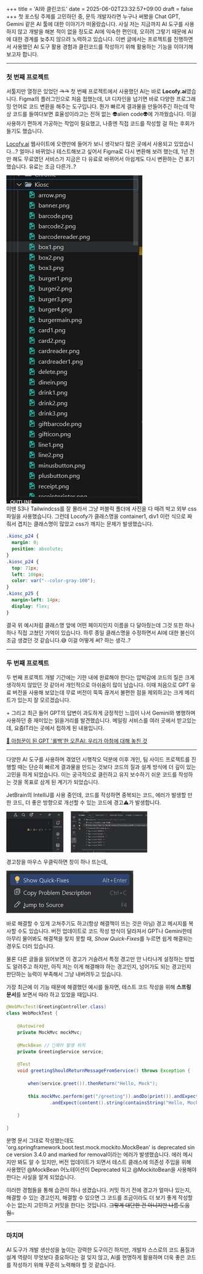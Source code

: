 +++
title = 'AI와 클린코드'
date = 2025-06-02T23:32:57+09:00
draft = false
+++
첫 포스팅 주제를 고민하던 중, 문득 개발자라면 누구나 써봤을 Chat GPT, Gemini 같은 AI 툴에 대한 이야기가 떠올랐습니다. 사실 저는 지금까지 AI 도구를 사용하지 않고 개발을 해본 적이 없을 정도로 AI에 익숙한 편인데, 오히려 그렇기 때문에 AI에 대한 경계를 늦추지 않으려 노력하고 있습니다. 이번 글에서는 프로젝트를 진행하면서 사용했던 AI 도구 활용 경험과 클린코드를 작성하기 위해 활용하는 기능을 이야기해보고자 합니다.  

---

### 첫 번째 프로젝트  
서툴지만 열정은 있었던 ~~ㅋㅋ~~ 첫 번째 프로젝트에서 사용했던 AI는 바로 **Locofy.ai**였습니다.
Figma의 플러그인으로 처음 접했는데, UI 디자인을 넘기면 바로 다양한 프로그래밍 언어로 코드 변환을 해주는 도구입니다. 뭔가 빠르게 결과물을 만들어주긴 하는데 막상 코드를 들여다보면 효율성이라고는 전혀 없는 👽alien code👽에 가까웠습니다. 이걸 사용하기 편하게 가공하는 작업이 필요했고, 나중엔 직접 코드를 작성할 걸 하는 후회가 들기도 했습니다.  

[Locofy.ai](https://www.locofy.ai/) 웹사이트에 오랜만에 들어가 보니 생각보다 많은 곳에서 사용되고 있었습니다...?
얼마나 바뀌었나 테스트해보고 싶어서 Figma로 다시 변환해 보려 했는데, 1년 전만 해도 무료였던 서비스가 지금은 다 유료로 바뀌어서 아쉽게도 다시 변환하는 건 포기했습니다. 유료는 조금 다른가..?  

![Locofy](/img/first-project.png)  
이땐 S3나 Tailwindcss를 잘 몰라서 그냥 퍼블릭 폴더에 사진을 다 때려 박고 외부 css 파일을 사용했습니다. 그런데 Locofy가 클래스명을 container1, div1 이런 식으로 짜줘서 겹치는 클래스명이 많았고 css가 깨지는 문제가 발생했습니다.  

```css
.kiosc_p24 {
  margin: 0;
  position: absolute;
}
.kiosc_p24 {
  top: 71px;
  left: 106px;
  color: var("--color-gray-100");
}
.kiosc_p25 {
  margin-left: 14px;
  display: flex;
}
```  
결국 위 예시처럼 클래스명 앞에 어떤 페이지인지 이름을 다 달아줬는데 그것 또한 하나하나 직접 고쳤던 기억이 있습니다. 하루 종일 클래스명을 수정하면서 AI에 대한 불신이 조금 생겼던 것 같습니다.😅 이걸 어떻게 써? 하는 생각..?  

---

### 두 번째 프로젝트  
두 번째 프로젝트 개발 기간에는 기한 내에 완료해야 한다는 압박감에 코드의 질은 크게 생각하지 않았던 것 같아서 개인적으로 아쉬움이 많이 남습니다. 이때 처음으로 GPT 유료 버전을 사용해 보았는데 무료 버전이 뚝뚝 끊겨서 불편한 점을 제외하고는 크게 메리트가 있는지 잘 모르겠습니다.

\+ 그리고 최근 들어 GPT의 답변이 과도하게 긍정적인 느낌이 나서 Gemini와 병행하며 사용하던 중 재미있는 읽을거리를 발견했습니다. 메일링 서비스를 여러 곳에서 받고있는데, 요즘IT라는 곳에서 접하게 된 내용입니다.  

[🔗 아첨꾼이 된 GPT '롤백'한 오픈AI: 우리가 아첨에 대해 놓친 것 ](https://yozm.wishket.com/magazine/detail/3114/?data=DyidTbW5YqJ54kW7MmKRjUBUv%20mAv8hjI1PQqaJBw48%3D&source=daily_latest_news)  


---  

다양한 AI 도구를 사용하며 겪었던 시행착오 덕분에 이후 개인, 팀 사이드 프로젝트를 진행할 때는 단순히 빠르게 결과물을 만드는 것보다 코드의 질과 설계 방식에 더 깊이 있는 고민을 하게 되었습니다. 이는 궁극적으로 클린하고 유지 보수하기 쉬운 코드를 작성하는 것을 목표로 삼게 된 계기가 되었습니다.

JetBrain의 IntelliJ를 사용 중인데, 코드를 작성하면 중복되는 코드, 에러가 발생할 만한 코드, 더 좋은 방향으로 개선할 수 있는 코드에 경고⚠️가 발생합니다.  

<div style="display: flex; justify-content: left; align-items: center; gap: 20px;">
    <img src="/img/intellij1.png" alt="IntelliJ1" style="max-width: 30%;">
    <img src="/img/intellij2.png" alt="IntelliJ2" style="max-width: 40%;">
</div>


경고창을 마우스 우클릭하면 창이 하나 뜨는데,  

![IntelliJ3](/img/intelliJ3.png)  

바로 해결할 수 있게 고쳐주기도 하고(항상 해결책이 뜨는 것은 아님) 경고 메시지를 복사할 수도 있습니다.
버전 업데이트로 코드 작성 방식이 달라져서 GPT나 Gemini한테 아무리 물어봐도 해결책을 찾지 못할 때,
*Show Quick-Fixes*를 누르면 쉽게 해결되는 경우도 더러 있습니다.

물론 다른 글들을 읽어보면 이 경고가 거슬려서 특정 경고만 안 나타나게 설정하는 방법도 알려주고 하지만,
아직 저는 이게 해결해야 하는 경고인지, 넘어가도 되는 경고인지 판단하는 능력이 부족해서 그냥 내버려두고 있습니다.

가장 최근에 이 기능 때문에 해결했던 예시를 들자면,
테스트 코드 작성을 위해 **스프링 문서**를 보면서 따라 하고 있었을 때입니다.  

```java
@WebMvcTest(GreetingController.class)
class WebMockTest {

    @Autowired
    private MockMvc mockMvc;

    @MockBean // 🚨에러 발생 위치
    private GreetingService service;

    @Test
    void greetingShouldReturnMessageFromService() throws Exception {

        when(service.greet()).thenReturn("Hello, Mock");

        this.mockMvc.perform(get("/greeting")).andDo(print()).andExpect(status().isOk())
                .andExpect(content().string(containsString("Hello, Mock")));

    }

}
```  

분명 문서 그대로 작성했는데도
'org.springframework.boot.test.mock.mockito.MockBean' is deprecated since version 3.4.0 and marked for removal이라는 에러가 발생했습니다. 에러 메시지만 봐도 알 수 있지만, 버전 업데이트가 되면서 테스트 클래스에 의존성 주입을 위해 사용했던 @MockBean 어노테이션이 Deprecated 되고 @MockitoBean을 사용해야 한다는 사실을 알게 되었습니다.

이러한 경험들을 통해 습관이 하나 생겼습니다.
커밋 하기 전에 경고가 얼마나 있는지, 해결할 수 있는 경고인지, 해결할 수 있으면 그 코드를 조금이라도 더 보기 좋게 작성할 수는 없는지 고민하고 커밋을 한다는 것입니다. ~~그렇게 대단한 건 아니지만 나름 도움 됨..~~  

---  

### **마치며**  
AI 도구가 개발 생산성을 높이는 강력한 도구이긴 하지만, 개발자 스스로의 코드 품질과 설계 역량이 무엇보다 중요하다는 걸 잊지 않고, AI를 현명하게 활용하며 더욱 좋은 코드를 작성하기 위해 꾸준히 노력해야 할 것 같습니다.